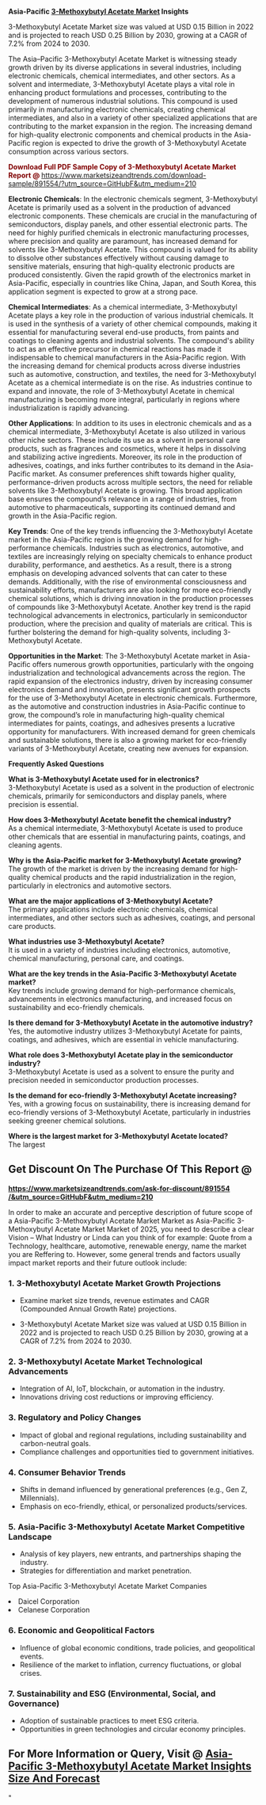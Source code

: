 <p><strong>Asia-Pacific&nbsp;<a href=""https://www.marketsizeandtrends.com/download-sample/891554/&amp;utm_source=GitHubF&amp;utm_medium=210"">3-Methoxybutyl Acetate Market</a> Insights</strong></p><p>3-Methoxybutyl Acetate Market size was valued at USD 0.15 Billion in 2022 and is projected to reach USD 0.25 Billion by 2030, growing at a CAGR of 7.2% from 2024 to 2030.</p><p><p>The Asia–Pacific 3-Methoxybutyl Acetate Market is witnessing steady growth driven by its diverse applications in several industries, including electronic chemicals, chemical intermediates, and other sectors. As a solvent and intermediate, 3-Methoxybutyl Acetate plays a vital role in enhancing product formulations and processes, contributing to the development of numerous industrial solutions. This compound is used primarily in manufacturing electronic chemicals, creating chemical intermediates, and also in a variety of other specialized applications that are contributing to the market expansion in the region. The increasing demand for high-quality electronic components and chemical products in the Asia-Pacific region is expected to drive the growth of 3-Methoxybutyl Acetate consumption across various sectors. <p><strong><span style="color: #800000;">Download Full PDF Sample Copy of 3-Methoxybutyl Acetate Market Report @</span>&nbsp;</strong><a href="https://www.marketsizeandtrends.com/download-sample/891554/?utm_source=GitHubF&amp;utm_medium=210" target="_blank">https://www.marketsizeandtrends.com/download-sample/891554/?utm_source=GitHubF&amp;utm_medium=210</a></p></p><p><strong>Electronic Chemicals</strong>: In the electronic chemicals segment, 3-Methoxybutyl Acetate is primarily used as a solvent in the production of advanced electronic components. These chemicals are crucial in the manufacturing of semiconductors, display panels, and other essential electronic parts. The need for highly purified chemicals in electronic manufacturing processes, where precision and quality are paramount, has increased demand for solvents like 3-Methoxybutyl Acetate. This compound is valued for its ability to dissolve other substances effectively without causing damage to sensitive materials, ensuring that high-quality electronic products are produced consistently. Given the rapid growth of the electronics market in Asia-Pacific, especially in countries like China, Japan, and South Korea, this application segment is expected to grow at a strong pace.<p><strong>Chemical Intermediates</strong>: As a chemical intermediate, 3-Methoxybutyl Acetate plays a key role in the production of various industrial chemicals. It is used in the synthesis of a variety of other chemical compounds, making it essential for manufacturing several end-use products, from paints and coatings to cleaning agents and industrial solvents. The compound's ability to act as an effective precursor in chemical reactions has made it indispensable to chemical manufacturers in the Asia-Pacific region. With the increasing demand for chemical products across diverse industries such as automotive, construction, and textiles, the need for 3-Methoxybutyl Acetate as a chemical intermediate is on the rise. As industries continue to expand and innovate, the role of 3-Methoxybutyl Acetate in chemical manufacturing is becoming more integral, particularly in regions where industrialization is rapidly advancing.<p><strong>Other Applications</strong>: In addition to its uses in electronic chemicals and as a chemical intermediate, 3-Methoxybutyl Acetate is also utilized in various other niche sectors. These include its use as a solvent in personal care products, such as fragrances and cosmetics, where it helps in dissolving and stabilizing active ingredients. Moreover, its role in the production of adhesives, coatings, and inks further contributes to its demand in the Asia-Pacific market. As consumer preferences shift towards higher quality, performance-driven products across multiple sectors, the need for reliable solvents like 3-Methoxybutyl Acetate is growing. This broad application base ensures the compound’s relevance in a range of industries, from automotive to pharmaceuticals, supporting its continued demand and growth in the Asia-Pacific region.<p><strong>Key Trends</strong>: One of the key trends influencing the 3-Methoxybutyl Acetate market in the Asia-Pacific region is the growing demand for high-performance chemicals. Industries such as electronics, automotive, and textiles are increasingly relying on specialty chemicals to enhance product durability, performance, and aesthetics. As a result, there is a strong emphasis on developing advanced solvents that can cater to these demands. Additionally, with the rise of environmental consciousness and sustainability efforts, manufacturers are also looking for more eco-friendly chemical solutions, which is driving innovation in the production processes of compounds like 3-Methoxybutyl Acetate. Another key trend is the rapid technological advancements in electronics, particularly in semiconductor production, where the precision and quality of materials are critical. This is further bolstering the demand for high-quality solvents, including 3-Methoxybutyl Acetate.<p><strong>Opportunities in the Market</strong>: The 3-Methoxybutyl Acetate market in Asia-Pacific offers numerous growth opportunities, particularly with the ongoing industrialization and technological advancements across the region. The rapid expansion of the electronics industry, driven by increasing consumer electronics demand and innovation, presents significant growth prospects for the use of 3-Methoxybutyl Acetate in electronic chemicals. Furthermore, as the automotive and construction industries in Asia-Pacific continue to grow, the compound’s role in manufacturing high-quality chemical intermediates for paints, coatings, and adhesives presents a lucrative opportunity for manufacturers. With increased demand for green chemicals and sustainable solutions, there is also a growing market for eco-friendly variants of 3-Methoxybutyl Acetate, creating new avenues for expansion.<p><strong>Frequently Asked Questions</strong></p><p><strong>What is 3-Methoxybutyl Acetate used for in electronics?</strong><br> 3-Methoxybutyl Acetate is used as a solvent in the production of electronic chemicals, primarily for semiconductors and display panels, where precision is essential.</p><p><strong>How does 3-Methoxybutyl Acetate benefit the chemical industry?</strong><br> As a chemical intermediate, 3-Methoxybutyl Acetate is used to produce other chemicals that are essential in manufacturing paints, coatings, and cleaning agents.</p><p><strong>Why is the Asia-Pacific market for 3-Methoxybutyl Acetate growing?</strong><br> The growth of the market is driven by the increasing demand for high-quality chemical products and the rapid industrialization in the region, particularly in electronics and automotive sectors.</p><p><strong>What are the major applications of 3-Methoxybutyl Acetate?</strong><br> The primary applications include electronic chemicals, chemical intermediates, and other sectors such as adhesives, coatings, and personal care products.</p><p><strong>What industries use 3-Methoxybutyl Acetate?</strong><br> It is used in a variety of industries including electronics, automotive, chemical manufacturing, personal care, and coatings.</p><p><strong>What are the key trends in the Asia-Pacific 3-Methoxybutyl Acetate market?</strong><br> Key trends include growing demand for high-performance chemicals, advancements in electronics manufacturing, and increased focus on sustainability and eco-friendly chemicals.</p><p><strong>Is there demand for 3-Methoxybutyl Acetate in the automotive industry?</strong><br> Yes, the automotive industry utilizes 3-Methoxybutyl Acetate for paints, coatings, and adhesives, which are essential in vehicle manufacturing.</p><p><strong>What role does 3-Methoxybutyl Acetate play in the semiconductor industry?</strong><br> 3-Methoxybutyl Acetate is used as a solvent to ensure the purity and precision needed in semiconductor production processes.</p><p><strong>Is the demand for eco-friendly 3-Methoxybutyl Acetate increasing?</strong><br> Yes, with a growing focus on sustainability, there is increasing demand for eco-friendly versions of 3-Methoxybutyl Acetate, particularly in industries seeking greener chemical solutions.</p><p><strong>Where is the largest market for 3-Methoxybutyl Acetate located?</strong><br> The largest</p><h2><strong>Get Discount On The Purchase Of This Report @&nbsp;</strong></h2><p><strong><a href=""https://www.marketsizeandtrends.com/ask-for-discount/891554/&amp;utm_source=GitHubF&amp;utm_medium=210"" target=""_blank"">https://www.marketsizeandtrends.com/ask-for-discount/891554<br />/&amp;utm_source=GitHubF&amp;utm_medium=210</a></strong></p><p>In order to make an accurate and perceptive description of future scope of a Asia-Pacific&nbsp;3-Methoxybutyl Acetate Market Market as Asia-Pacific&nbsp;3-Methoxybutyl Acetate Market Market of 2025, you need to describe a clear Vision &ndash; What Industry or Linda can you think of for example: Quote from a Technology, healthcare, automotive, renewable energy, name the market you are Reffering to. However, some general trends and factors usually impact market reports and their future outlook include:</p><h3>1.&nbsp;<strong>3-Methoxybutyl Acetate Market Growth Projections</strong></h3><ul><li>Examine market size trends, revenue estimates and CAGR (Compounded Annual Growth Rate) projections.</li><li><p>3-Methoxybutyl Acetate Market size was valued at USD 0.15 Billion in 2022 and is projected to reach USD 0.25 Billion by 2030, growing at a CAGR of 7.2% from 2024 to 2030.</p></li></ul><h3>2.&nbsp;<strong>3-Methoxybutyl Acetate Market Technological Advancements</strong></h3><ul><li>Integration of AI, IoT, blockchain, or automation in the industry.</li><li>Innovations driving cost reductions or improving efficiency.</li></ul><h3>3.&nbsp;<strong>Regulatory and Policy Changes</strong></h3><ul><li>Impact of global and regional regulations, including sustainability and carbon-neutral goals.</li><li>Compliance challenges and opportunities tied to government initiatives.</li></ul><h3>4.&nbsp;<strong>Consumer Behavior Trends</strong></h3><ul><li>Shifts in demand influenced by generational preferences (e.g., Gen Z, Millennials).</li><li>Emphasis on eco-friendly, ethical, or personalized products/services.</li></ul><h3>5.&nbsp;<strong>Asia-Pacific 3-Methoxybutyl Acetate Market Competitive Landscape</strong></h3><ul><li>Analysis of key players, new entrants, and partnerships shaping the industry.</li><li>Strategies for differentiation and market penetration.</li></ul><p data-pm-slice=""1 1 []"">Top Asia-Pacific 3-Methoxybutyl Acetate Market Companies</p><div data-test-id=""""><p><li>Daicel Corporation</li><li> Celanese Corporation</li></p></div><h3>6.&nbsp;<strong>Economic and Geopolitical Factors</strong></h3><ul><li>Influence of global economic conditions, trade policies, and geopolitical events.</li><li>Resilience of the market to inflation, currency fluctuations, or global crises.</li></ul><h3>7.&nbsp;<strong>Sustainability and ESG (Environmental, Social, and Governance)</strong></h3><ul><li>Adoption of sustainable practices to meet ESG criteria.</li><li>Opportunities in green technologies and circular economy principles.</li></ul><h2><strong>For More Information or Query, Visit @&nbsp;</strong><a href=""https://www.verifiedmarketreports.com/product/3-methoxybutyl-acetate-market/"" target=""_blank"">Asia-Pacific 3-Methoxybutyl Acetate Market Insights Size And Forecast</a></h2>"

